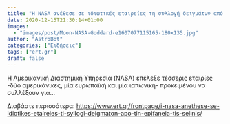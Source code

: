 ```yaml
---
title: "Η NASA ανέθεσε σε ιδιωτικές εταιρείες τη συλλογή δειγμάτων από την επιφάνεια της Σελήνης"
date: 2020-12-15T21:30:14+01:00
images:
  - "images/post/Moon-NASA-Goddard-e1607077115165-180x135.jpg"
author: "AstroBot"
categories: ["Ειδήσεις"]
tags: ["ert.gr"]
draft: false
---
```


Η Αμερικανική Διαστημική Υπηρεσία (NASA) επέλεξε τέσσερις εταιρίες -δύο αμερικάνικες, μία ευρωπαϊκή και μία ιαπωνική- προκειμένου να συλλέξουν για...

Διαβάστε περισσότερα: https://www.ert.gr/frontpage/i-nasa-anethese-se-idiotikes-etaireies-ti-syllogi-deigmaton-apo-tin-epifaneia-tis-selinis/
